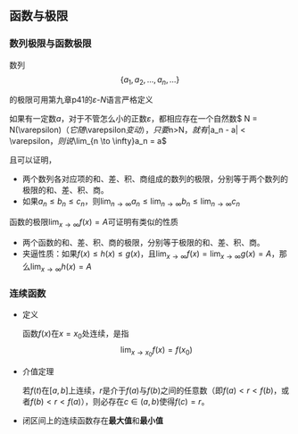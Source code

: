 ## 函数与极限
### 数列极限与函数极限
数列
$$
\{a_1,a_2,...,a_n,...\}
$$

的极限可用第九章p41的$\varepsilon$-$N$语言严格定义

如果有一定数$a$，对于不管怎么小的正数$\varepsilon$，都相应存在一个自然数$ N = N(\varepsilon)$（它随$\varepsilon$变动），只要$n>N$，就有$|a_n - a| < \varepsilon$，则说$\lim_{n \to \infty}a_n = a$

且可以证明，
- 两个数列各对应项的和、差、积、商组成的数列的极限，分别等于两个数列的极限的和、差、积、商。
- 如果$a_n \leqslant b_n \leqslant c_n$，则$\lim_{n \to \infty}a_n \leqslant \lim_{n \to \infty}b_n \leqslant \lim_{n \to \infty}c_n$

函数的极限$\lim_{x \to \infty}f(x) = A$可证明有类似的性质
- 两个函数的和、差、积、商的极限，分别等于极限的和、差、积、商。
- 夹逼性质：如果$f(x) \leqslant h(x) \leqslant g(x)$，且$\lim_{x \to \infty}f(x) = \lim_{x \to \infty}g(x) = A$，那么$\lim_{x \to \infty}h(x) = A$

### 连续函数
- 定义

  函数$f(x)$在$x=x_0$处连续，是指
$$
\lim_{x \to x_0}f(x) = f(x_0)
$$

- 介值定理

    若$f(t)$在$[a,b]$上连续，$r$是介于$f(a)$与$f(b)$之间的任意数（即$f(a) < r < f(b)$，或者$f(b) < r < f(a)$），则必存在$c \in (a, b)$使得$f(c) = r$。
- 闭区间上的连续函数存在**最大值**和**最小值**
